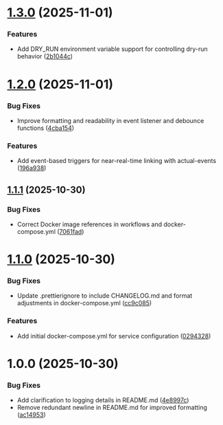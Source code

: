 # [1.3.0](https://github.com/rjlee/actual-tx-linker/compare/v1.2.0...v1.3.0) (2025-11-01)


### Features

* Add DRY_RUN environment variable support for controlling dry-run behavior ([2b1044c](https://github.com/rjlee/actual-tx-linker/commit/2b1044c72a9d345f9b9dfd7141d1515865059903))

# [1.2.0](https://github.com/rjlee/actual-tx-linker/compare/v1.1.1...v1.2.0) (2025-11-01)


### Bug Fixes

* Improve formatting and readability in event listener and debounce functions ([4cba154](https://github.com/rjlee/actual-tx-linker/commit/4cba154abc36a3c3396528a46e898ef567d52bca))


### Features

* Add event-based triggers for near-real-time linking with actual-events ([196a938](https://github.com/rjlee/actual-tx-linker/commit/196a9387fa894e30d97c8c409787ca6aaaa4c011))

## [1.1.1](https://github.com/rjlee/actual-tx-linker/compare/v1.1.0...v1.1.1) (2025-10-30)


### Bug Fixes

* Correct Docker image references in workflows and docker-compose.yml ([7061fad](https://github.com/rjlee/actual-tx-linker/commit/7061fad2bbb115ead68134a4579d36791ef1373a))

# [1.1.0](https://github.com/rjlee/actual-tx-linker/compare/v1.0.0...v1.1.0) (2025-10-30)


### Bug Fixes

* Update .prettierignore to include CHANGELOG.md and format adjustments in docker-compose.yml ([cc9c085](https://github.com/rjlee/actual-tx-linker/commit/cc9c0856381ea693416f38a41a6605e93198290d))


### Features

* Add initial docker-compose.yml for service configuration ([0294328](https://github.com/rjlee/actual-tx-linker/commit/02943283ccac9efeb33c7532e06f22423705bb07))

# 1.0.0 (2025-10-30)

### Bug Fixes

- Add clarification to logging details in README.md ([4e8997c](https://github.com/rjlee/actual-tx-linker/commit/4e8997c6938a2d528b8434b5694f3b3c55fe48e5))
- Remove redundant newline in README.md for improved formatting ([ac14953](https://github.com/rjlee/actual-tx-linker/commit/ac14953e83223a2e9814de2b7fbaf9f5064cd74a))
